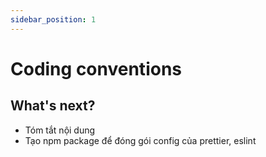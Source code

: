 ```yaml
---
sidebar_position: 1
---
```


# Coding conventions

## What's next?

- Tóm tắt nội dung
- Tạo npm package để đóng gói config của prettier, eslint
